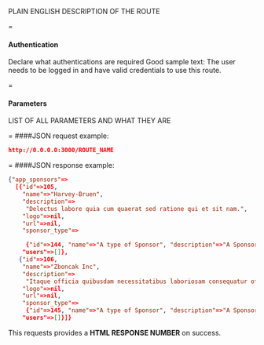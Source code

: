 <!-- --- title: NAME OF THE ROUTE -->

PLAIN ENGLISH DESCRIPTION OF THE ROUTE

=
#### Authentication

Declare what authentications are required
Good sample text: The user needs to be logged in and have valid credentials to use this route.

=
#### Parameters

LIST OF ALL PARAMETERS AND WHAT THEY ARE

=
####JSON request example:
```json
http://0.0.0.0:3000/ROUTE_NAME
```

=
####JSON response example:

```json
{"app_sponsors"=>
  [{"id"=>105,
    "name"=>"Harvey-Bruen",
    "description"=>
     "Delectus labore quia cum quaerat sed ratione qui et sit nam.",
    "logo"=>nil,
    "url"=>nil,
    "sponsor_type"=>

     {"id"=>144, "name"=>"A type of Sponsor", "description"=>"A Sponsor Type"},
    "users"=>[]},
   {"id"=>106,
    "name"=>"Zboncak Inc",
    "description"=>
     "Itaque officia quibusdam necessitatibus laboriosam consequatur officiis qui aspernatur unde.",
    "logo"=>nil,
    "url"=>nil,
    "sponsor_type"=>
     {"id"=>145, "name"=>"A type of Sponsor", "description"=>"A Sponsor Type"},
    "users"=>[]}]}
```

This requests provides a <strong>HTML RESPONSE NUMBER</strong> on success.